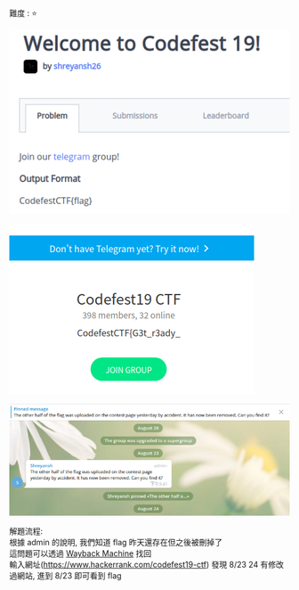 難度 :  :star:
  
![question](https://github.com/dreamisadream/CTF/blob/master/CTF_CONTEST/2019/codefest/Welcome%20to%20Codefest%2019!/pic1.png)

![question](https://github.com/dreamisadream/CTF/blob/master/CTF_CONTEST/2019/codefest/Welcome%20to%20Codefest%2019!/pic2.png)

![question](https://github.com/dreamisadream/CTF/blob/master/CTF_CONTEST/2019/codefest/Welcome%20to%20Codefest%2019!/pic3.png)

解題流程: <br>
    根據 admin 的說明, 我們知道 flag 昨天還存在但之後被刪掉了 <br>
    這問題可以透過 [Wayback Machine](http://web.archive.org/) 找回 <br>
    輸入網址(https://www.hackerrank.com/codefest19-ctf) 發現 8/23 24 有修改過網站, 進到 8/23 即可看到 flag <br>
